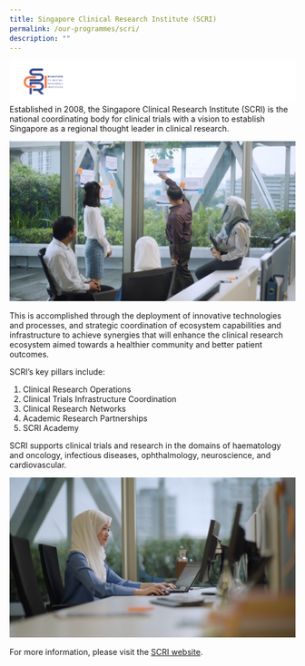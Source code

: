 ```yaml
---
title: Singapore Clinical Research Institute (SCRI)
permalink: /our-programmes/scri/
description: ""
---
```

![](/images/Logos/BU%20Banners_SCRI.png)
Established in 2008, the Singapore Clinical Research Institute (SCRI) is the national coordinating body for clinical trials with a vision to establish Singapore as a regional thought leader in clinical research.

![](/images/Corporate%20photos/10%20-%20SCRI%203.png)

This is accomplished through the deployment of innovative technologies and processes, and strategic coordination of ecosystem capabilities and infrastructure to achieve synergies that will enhance the clinical research ecosystem aimed towards a healthier community and better patient outcomes.

SCRI’s key pillars include:

1.   Clinical Research Operations
2.   Clinical Trials Infrastructure Coordination
3.   Clinical Research Networks
4.   Academic Research Partnerships
5.   SCRI Academy

SCRI supports clinical trials and research in the domains of haematology and oncology, infectious diseases, ophthalmology, neuroscience, and cardiovascular.

![](/images/Corporate%20photos/08%20-%20SCRI%201.png)

For more information, please visit the [SCRI website](https://www.scri.edu.sg).